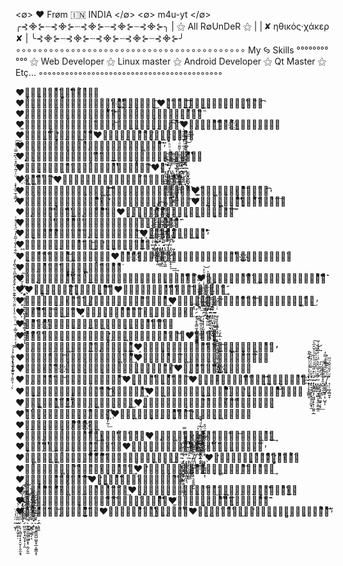<∅> ❤️ Frøm 🇮🇳 INDIA </∅>
     <∅> m4u-yt </∅>   
╭⊰᯽⊱┈⊰᯽⊱┈⊰᯽⊱┈⊰᯽⊱┈⊰᯽⊱╮
|   ⚝ All R∅UnDeR ⚝    |
|   ✘ ηθικός·χάκερ ✘    |
╰⊰᯽⊱┈⊰᯽⊱┈⊰᯽⊱┈⊰᯽⊱┈⊰᯽⊱╯
∘∘∘∘∘∘∘∘∘∘∘∘∘∘∘∘∘∘∘∘∘∘∘∘∘∘∘∘∘∘∘∘∘∘∘∘∘∘∘∘∘∘
       My ꚸ Skills
       °°°°°°°°°°°
⚝ Web Developer
⚝ Linux master
⚝ Android Developer
⚝ Qt Master
⚝ Etç...
∘∘∘∘∘∘∘∘∘∘∘∘∘∘∘∘∘∘∘∘∘∘∘∘∘∘∘∘∘∘∘∘∘∘∘∘∘∘∘∘∘∘







❤̡͎͈͙̤̥͚̞́̿̾ͩ̈́͘͘️̢͍͍͓̱͇̊̌̀̀̀̔͛̓͆̎͐̒ͬ̚̚❤̥̯͉̟̠̤̝͇͇͍̼̲̖̙̳̤̼̘̿͗̓̉̅̎͢️ͭ̃̆ͨͣ̊ͪ͌̃̊҉̨͚͈͎̯̬̯̲͕̮̖̭͉͜͡❤̪͓͙͗̂ͧ̋̌̾ͬ̐͟͠͡️̨̣̞̙̼͖͙̩͉̱̠̝͎̹̳̭͕͙̊̈̅̋͆̿͡͡❤̧̛̻̩̟̻̪̫̤̹͕̞̹̞̦̺͔̾̿̑ͪ̆͑͑̓̄́͐͂ͤ̚͝️̛̫͎̺̝̖̠̤͙̲͓̫̯̝̯̗͔̤͐̈́ͬ̎̏̄̄̿̏͆❤͚̖̹̭̝̹͕̳̥̱̝̲̯͇͇̋̌̈̐̐̔̓̚͝ͅͅ️̴͚̗͚̺̹̦̙̬͉̖̯͙̋̿ͮ̇̉ͥ͝❤̡̧̝̹͍̔̾ͪ̀͢️͋̊̽ͪͦ̾ͮ̐̓ͥ͐ͯ̇͢҉̵͔̝̫̰̣̤̙̙̘❤̟̗̗̥͚̇̈̄̃̐ͧ͞️̢̛̛͕͎͙͔̞̬̞̭̙͖̣̐̈́ͧ̾͋͗ͪͩ̉❤̵̴̼͓̘̣̙͔̠͎̪ͪ͌̃̅ͮͯ̈̿️̸͎̣͉̰̪͖̞͇͙̖͕̞̐̇ͫ̇͒̃ͅ❤̵̵͔̰̹̫̻̪̺͓̩͎̎̽͒️̧̘̤̘̞͎̞̣̖̮̮̲̻͖̼̥̈̎̀̉̈̉͆ͦ͂ͤ͛ͪ̕͠❤̧̧̨̩̳͕̱̯̜̼̩̞̫̟̳̥͇͙̊̒͊̏ͨ̈́̐̐̽͟️̝̤̻͎̗͕͇̺̺̞̘͉̥̜̲̞̰͋͊̉̀ͤ͂ͭ͋͐̆ͮ̀̚̚❤̸̻̮̮͕̯̰͙̖̜͍̏̽̈́ͬ͂️̡̞͔̯̻̤̹̫̾͒̉̉͒ͭ̈ͭ̑̑̿̑ͦ̋̐͞͝❤ͣ̎͒̂͏҉̠̯̖͉͉̪͖̤͔̭̜̗̙̗͘️̡̩̬̻͓̗͇̗̯͉̩̤ͥ͐͆̒
̧̡̛͙̜̫͎͔̤̳̱͉̥̙̽͛̉ͤ̚͟
̸̢̘͖̯͎̭̬͖̯͙̤͎͕̰̖̄̅̎ͣ̽̉̅ͪͧͪ̓̈́ͫͦ̋̓͗͡͠
̢̪͚͚͎̦̫̝̯͉̤͖̱̯̟͉̯ͤ̓̊
̅̎ͪ̍͌͢͏̴̛̬͕̠̳
̴̦͙̥̬̦͈̣̯̣̱̼̼̺͓͎̥͉ͭ͑̾͢
̇̅ͥͤ͋ͯ̌͌ͧ͑̇́͛͗̃̈҉̖͓͉̝̠̝̘̘͔̕͟ͅͅ
̛̪͍͔̝͈̰̹͉͙̙ͨ̄ͮ̅̀ͅ
̌̏̌͌͗ͯ̍ͣ̅ͭ̀̆̿̐͂̀̚̚̚͟҉̶̻͎͕͙̬͈
̵̢̝̰̩͕̭̖̮̗͔͐̔̍ͨ̓̐̏̌̃̒̄ͮ̚͜
̤̭̬̟̲̭̪̟̤̞͖̏ͫ͋̑̌̒͑̌ͮ̂ͨͮ͞͠
̧͓̝̫̠̫̦̘̳͙ͧ͗́̑ͬ̃̑̽̈̀͆̅̿͗̔͐͘͟͠❤͛̇̓ͨ̀҉̰͍͖️̷̪͖͓̄ͤ́͋̊̈̾ͭͣ̒̚͞͝❤̷̡̻̮̠̫̞̠̩̯̯̗̝̟̿̄͐̑̀️̴̻̲̳̺ͩ͗ͩͧ̂ͬ̈ͪ̀̚͢͝❤̡̼͔̖̪̼̠̩̥̯̰̱͚̩̗̺͖̟͎̇̏̂͛̇͟͠͡️̸̴̝̼͎̥̙̦̘̩̝̠̜̟͇̤͙̀̎̎ͭ̄ͦ͛❤̛̌ͯ̏̀͟͏͈̝̙̪͖͉̝̺͈̞̕️̝͓̞ͣ̂ͬ̃͊͒ͫ̐̋́̅ͯ̅̕͡͡❤̸̻̭̙̳̭̱͉͓͎̤̖̖̝̝̜̭ͫͥ̓̈ͩ̓͆̃̚ͅ️̛̱̩̪̱͔̟͇̭̯̪͕̙̞̉̿̅̾̒͡❤̸̵̨̫͎͉͉̹͎̲͖͕͍̳̜͉̟̈́̊ͫ̏ͤ̇̕️͎̠͎͈̗̖͒ͪ̓͐̈́̌̾ͯ̒̑͒́̚͠ͅ❤̵̨̹̝̜̘͓ͫ̌͗̒̑̄̉̇̌̂̈́̃̏̒͗͛ͯ̿͟️̡̨̟̻̻ͩ̽̂̉ͫͦ̉͛ͧ̒̚❤̲̣̬̦̰̙͇͈͔̰̣͇̰̣͇ͮ̔͆͐̇̓ͣ̿͐ͩͯ̈̀̋̾͢ͅͅ️͚͔̭̺͖̝̺̝͚͓̼̻͛͋̔́̌͞͠❤̷̰̳̻͇̫̾̈́̊ͥ̔̾̾ͦ͑̽ͩ́͌̎ͥ͗̎̚️̩̩̮̺̩̼̘̮̻̗͍̝̫̩͍͐̍̄ͩ̍ͪ̈̄͊̉͊͛͘❤̧̡̡͎͍͙̲̝ͦ̍̓͒ͥ͌̾ͤ͆̎̐́̑̅͌̆️̶̨̜̘͉̯̼̜̳̲̾̾ͣ͢͡❤̷̣͕̫̦͖̘̊ͨ̍̂̐ͥ̂̓́ͩ̓̈́̑ͮ͞️̦̯͖̻̪̬͖̮͚͓̹͓̊ͣ̃̀͋̈̊̕❤͖̜̱̠̥̤̜͕̬̠̠̹̙̦ͪ͒̆̏̀̿̚͢͜͢͝ͅ️̶̛̭͓̳͚͕̦̟̺͍̳͇̦̈́̅̾ͮ͑ͥ͐ͪ̇͛͌̃͟ͅ
̵̬̖̝̘̥̙ͪͣ̅̓̎͋̈́ͬ
ͣ̇̐͒̾̍ͯ͛̆͐ͪ̋̓̐҉̸̛͚̥̘̪͔
̧̢̺͚̞̞̣͎͈͛͛̓ͬͬ̓̄̊ͪͨ̑̽ͨ͛͊̂̆͘͡ͅ
̐͑̃͂ͭ̈͐̉͑҉̢҉̖͓̠͎̮̞̯̦̱̲͟
͙͚͇͎̰̪̝͙̤͗̏̎̿̀̄ͤ̉̿̇̏̿͛̚̚͞
̷̢̼͚̠͔̹̺̥̯͍̓́̓ͪ͞͞
̈̾̒͌̀ͭ̋͆͌̽́́̚̚͏͔̯̙̙̥̮
̸̶̡̟̙̲̿̓ͪ̍ͩ̿͌ͤ̐̀
̡͈̬͖̗͔͕̥̟͔̈͛̈́̚͢͢ͅ
̛͖̦̖̪̜̗̩̳ͦ̿̍ͭ́̽̐̈́̅ͪ̆ͬ̊̅ͪ̀̚͠
̡̨̪̖̫̹̯̪̯̜̝̹̤̦͋̂̀̓̐͑̅̑̓͑̈́̓ͦ̽ͭ͟❤̵͕͚̯̤ͩ̆̑ͦ̊̃̎̐̎̐͜͝️ͦ͐ͮ͏̝͚͙̹̰̝̹͇͙̼ͅ❤̍ͬ̾͛ͨ́ͧ̐̃̓̌ͬ̇̓ͩ̄҉̢͈̣̫̩̞͕̮̺̰̻͈̟̯̖̭̪̝̻️̅̅̈́ͭͭͭ̄͌̈́̀̾̽҉͟҉̞̦̳̳͉̖̻̩̝͘ͅ❤̴̩̬̞̟ͣ̈́ͮ̾̐̉͂̌͘️̙̖̣͎͓͈͎̭͎̜̯͖͚͕̦̪̝̈́̏̒ͥ́̿̽͋͒͋̄ͪ̔ͥͦͤ͘❤̵̡̨̘͙̤̫̮̘̣̙͐͑ͣͭͬ̏ͮ̓̔̈̃͐̑̔̽͟️̵̹̟̖̭̭̹̻̼̦̻̪̭̞͈̝̯̭ͭ̓́̃̌̓̆ͦ̂̄̿ͨͪ̿͐ͧ͞❤̶̳͈̞̜̠͉̍̐ͧ̓̊͑̋͒ͪͧ̀̇͛̽͢️̧̱͚̝̠̱̼͎̥̘̜̤̥̍͂ͯ̃ͧ͗̊͋́̒̆͑ͨͣͨͨ͊̀❤ͫ̓̏҉̀҉̤͍͔̻͉̠͓͍̙̖͖́ͅ️̨̛̥̤͙̳̹̳͓̭͓̙̝̮̾̆̓̀́͠ͅͅ❤̴̵͇͚͈͔̬͈̝̮͔̠͙̞̑̄͒͞️̸͓͔̹͙͈͔̣̲̥̖̝͕͈͉͚̏̽͛ͨ̏ͭͫ͗ͬ͠ͅ❤̵̫̫̥̩̺̙͎̮ͤ͗͗̆̑ͪ̊̓ͦ̏̔̽̚͘͠️̶̤̺̯͕̖́̇̒̄ͨ́͜͢❤͈̘̥̳̖̪̩͕̣̑̓̒̈̋͌̇̌̑̀̆̀̚͜ͅ️̸͈̲̪̖̙̬̘̱̦̪̟̅̂͌͆̋̒̒̈̔̓ͮͤͥͪ͒͢❤̷̭̖̟͈̥͔̠͔̹̤̲̹̝̳ͬ̈́̂̍̆͋̈̈͒͑̾̈́́͑̒͊̕͡️̴̶͓̰̗̜̠̱̗͙͙͙͖̆͑̔ͬ̚̕͜❤̷̦̣̠̓̽ͭͥ͂̑ͣ͒̊ͯ̆ͪ̀͊̆̽̚͠️͎̞̭͖̦̬̝̄́̍͊̊͊́̄̇̕❤̸͈̖̝̣̳̩͉̱̙͇̯ͮͨ̌̾͆̏͆͂ͣ͂̔͌̾̕͞ͅ️̶̬͔̩̙̻̩̟̓̽̾͢
̷̛͔͕̣̥̘͇̼̝̹͇̜̭͈̳͇̏̽ͫ̕
͈̯̻ͤ̈̉ͭ̓ͤ̽̎̋̉̈́̿́̚̚̚
̮̜̯͍͚̞̤̯̝̩͇̜̥ͥ͗̇̄͐̈́͌̃͌́͘͟
̷̘̣̹̟̝̦̗͈̜̜ͮ̋͐͆ͥ̈́͑ͫ͋̓ͥͣ̃̑ͧ̒͝
̛ͨ̈́ͬͤ͠͏͓̘̺͔̫̦͈̲̣̝
̄́͂ͪ̃̏̃̋ͬͧ̋ͤ̑ͮ͗̑ͬ͐҉̱̻̟̰̤͖̀̕
̷̐̂̇͑͑͑́ͦͤ͒̓̐ͤ̀҉̴̙̙͚̼̞̖̮̘͚̥̹̞̘
̄̈́̚͞͏̥͍̤͔̙̼͕͉͍͓̺́
̵̴̨̩̩̬̙͚̠̫͚̞̠̦͉̳̹̮͇̜̏̊ͨͤ̅ͮ͋͆̀ͣ̀̚
̲̘͈̦̹̩͇̝͑ͭͤ͂͠
̴̜̳͕͔͉̦̠͔̖͚ͪͪͣ̔̓̋̆̈́͋͊͊ͪ͐̈́̉ͭ͡❤̐̐͆̆͋ͯͯ͊ͯ̉̔̾͆͋ͩͭͮ̉͢҉̝̲̮̞̲͈̬̥̝̼́͟ͅ️̶͖̹͔̰̻̗͓̜͚̱̤̦̪̃ͥͥͯ̇ͨ́̊ͣ̔̊̑ͦ͗ͫ̋̚❤̓̋ͨ̂ͯ̓̒͗ͣ͋̾̈̊͏̢̝̖̤͉̯̼̞̮̳ͅͅͅ️̛̛͇̣͍͉̠̱̼͖̯̱̭̗̜̰̗̂ͨ̓ͧ̋̒͆͘͝ͅ❤ͫ̊ͨ̾̔͗̎̓̿̈́̓҉͎͍͍͍̘͇️̶͖͎̮͚͎͕̻̫̘̝̺̠͔̤̥̱̔́̍̓ͧͥ❤̶̧̗̥̭̟̣̲̻̘͖̬̤̲̾̔̄ͫ̀͟️̵̨̧̘̻̲̙͓̞͚̺͚ͬͮ̃͐͒͒͟❤͙̭͇̜̲̯͈͙͎̫̜̖̥̱̪̟͗̓͑̏͌̄̈̈́͋̓̂̒̆̿͑̒͟͡ͅ️̧̧̫͉͖͕̬͇͎̙̯͈͕͕̺̭͖̙̞ͧͦ̈́̎̕̕❤̞̼̞̽̃̾ͩ̿̚͡️̶̦͔̳̮̟͔̪̼̭̫̠̯̦͖̉̍̾͗ͫ͋ͨ͐͋͢❤̴̰͕̥̹̪ͣ͒ͩ̔̔͞️̭͖̬̝̼̩̞͈̙͎̮̪̺̱̩͂͌̏̑̚͞ͅͅ❤̷͂͊̎̍̔̓̾̎̆̆ͮ̈́̅ͧ̀̚҉̜̜͉̼̭͓ͅ️̹̙͓̜̜̪̙̘̱͚̪̪͙̰̭̽̓͌͂̓̅͡❤̶̧͙̣̝̦̟̦̄̂̀ͯ͂͆̎́̑̉̚️͑̂͂͌ͣ̓̑́͟҉҉̤͈̮̠̞̠❤̡̧̮̼̲͊̏͛̒ͨ̂ͤ̉̅̿͝️̴̟̥̤͙̥͈͇̤̯̜̮̍ͩͬ͂̈̕͠❤̢͕͎̪̤̙̊͌͆ͭ̚️̞͚̟͙ͥ̄͛ͯ̏ͥ͐͗ͩͬͬ̍̐͋̒̕͠❤̶̦̘͉̮̼̹̦̠̟̒̌̊̓̈̐ͦ͋̊̐͒̽̿͊̌̉́͡️͍͔̬̩͎͍̫͎̬̤̹̦̙̟̆̈́̈̊͒̎́
̒ͤ̔͐ͩ̇ͭ͗̒̂̊̚҉̷̥̦̗̙̙̳̻̥
̶ͮ̌ͪ̿ͣ̈́͂̋̏͐҉̞̠͉͖̮͔̩̟̥̠͈̬̘̯
͎̝̲̭͚͉̗͖͖̖̙͓̜͚͈̣̲ͫͬ̽̎͋ͩͣ̔̃ͦͦ̆̑̋̀͠
̷͙͖̲̖̠̎ͦͥͫ̽̑ͦ̑͐͑̋ͦͮ̕͢͝
̵̛͙̫͚̼̪͙͖̲͎͓̼̩͚̫̲̯̅̽ͯ̌̇̔̔̈́ͥ̉̈̈́̓ͮ
̧̰̙͉̟̻̬̯̤͚̟̣̖̖̈́̈̓̑̅̒͟͠
ͦͮ̔̉ͯ͡͏̜͇͔̫̹̥͓̯̝̺͉͉̠͈͎̀
̛͎̹̟̦̮̱̟̩̜̺̥̩ͯͨ̆͑̐̔̏̒̿̓
̸̡̺̮͚͎̐ͤͯͪ͊̐ͣ̈́
̛̘̦̦͖̗̻͍̟͛ͧ̓̑ͧ̌̑ͧ̋
̀ͥ̉̋̐͗̆̊̓̊ͣ̽̔̈ͨ̽͐͏̳̖̦̙͉̼̟̼͍́͠ͅ❤̵̵͉̦̬͈̹̘̗̭̱̞̼̖̼̙̜̦͗͛̿ͥͨ͊̑͊̓͑͛̓͒͜͡️̛̹̱̫̮̭̣̘͗ͣͣ̓ͥ̓͛͢͡❤̶̝͖̖̗͈̼̝̪̭̝̣͚͕̝͈̰̼͇̄̌̿́͐͌ͫͯͧͫͧͫ̀̚̚️̴̛̦̙͈͕̟̠̖̱̰̣̇̀ͦͪ̃͛͋ͩ͝ͅͅͅͅ❤̷̛̞̫͇̩͚͖͈͕̫̜̥̦͈͖ͤ͛̉̽͐̔̆͂͘️̧̆̓ͦ̉͌ͧ͂̄͊̆̄͗ͧ͛͟͏̙̥̱̣̭̠͖̦͓̮̘̟͕̝̮̣̪͍͜❤̷̨̱͉̥̗̘̮̠̞̤͔̩̘̬̗͆̅ͧ̿̎̕ͅ️͐̈́̏̽͌͗ͥ̐ͩ͏̱͔̱̯̺͎̪̲͕❤̛̀̂̃̽̉ͦ͏͓̟̼͎͙̞̭̱̞̜̺̝͉̜̀️̧́̽ͬ͒̎̔̽̆ͭ҉̣̬̙̰̦͟͡❤̡̗̩͖̲̻̦̯͚͕͉̗̬̼̮̦̝͚͕͌̃̌ͨ͂ͭ̓ͨ͌̚️ͦ̍͑ͪ̏̈́́̂ͥ̈͠͏̴̛͍̖̼̯̜͕̫͖̹̺̰̝̩❤̞̦̬̘̘̟͉͇̼̜̯͕̤̰ͩͫͫ͘️̸̑͑ͪ͑̈̓̀̅̓ͪͩͪ͂̄̈́҉̷̵͔̝͖❤̷̢̮̺̬̝̱̭̪̺̺̟͙̭̃͛ͪ̈̏̓̋̃ͩ͐ͮ̔̓̓ͯ͢️͔̯͚͍̟̗̉͗̀͗̍͐̍͗̔̾ͧ̿̀❤̷̢̧̬̱̼̜͖̫̻̝̯̭ͪ͒ͯͤ̍̄ͥ͛̿̿̾̃̊̚̚͝️̼̺̙̼͖̑́͒̃̚͟͢❤̼͎͈͈͕͙̪̩̣͗ͮ́̾̀̉͛͋ͭ̚͢️̢͚̲͇̬̮̩͎̮̳̰͇̣̣͍̬͌̈́̄ͯ̎̋̓̀̋̇̈́̋̚❤̹͔̤̹͓̤͓̣̙̟̥̬̗̪̐͋̊̈̌͊ͭͭ̅ͬ̌̔̌͜͡️ͬͤ̐͂ͨͦ̓͋̽̉̈́ͭ̿̄͐̄̈́̾͏͍̹͉̙͚̙̞̱̻̠̕͞❤̵̺͖͇̝̞̳͖̫͖͎̮̟̰̫̬̹́̌̎͐͋͐ͪ͊̏ͧ̒́͛͑ͩ͐̃ͩ️̃̅̓͛̆ͫ͐̃͋̌̅̑̈͏̹̜̖̫͇͉̘̠̲̦̦͖̗̗͎͇̥̕͜͢ͅ
̵̤̦̫͓̘̯̹̻̤̣͖̟͌ͯ̏͂̀͠͠
̡͍̙̯͙͓̮͚̙̺͍̯̯̘̙̠̳̹̩͋ͣͩͥͫͮ̓̋͊̿̕
̆ͪ͛̏ͣ̈̔̍̄͜҉̗̭̪̭̗̝̫̣̱̲̰̝͉
̵̝͎͎̦̗͈̮̜̻̼ͭ̎͑͡͠
͔͕̟͈̱̦̯̞͈̖̿̉̊͊̃ͥͨ͋̀
̴̸̗̩̗̼̟̟̟̖̙̖̮̱̱͚̣̮ͩ̽̐̃̾̈́ͯ̒
̸̨̧͈̫̆ͩ͆ͧͯ͋͟ͅ
͛ͮ̿̀͌̂̈̄̌̽ͥ͐͜͏̙͇̤̲̲̮̦̲͙̬̮͈̝̭͕͠
̴̨̛̟̞̣̜̂̊̂̽ͭͮ̇ͬ̃ͬͩͦ̍ͩ͛͆̆̚
͖͉̼̦̠̖͈̈̎͛ͨͧ͑̍̓̌ͯ͜
͗̒͋̉ͯ̍̂̃̆̽͒̈́̊҉̛̖̞̖̰͇̪͖͔̹❤̶̛̼̰̫̜̻̥͍͈̭͒̽̂̄͋̒ͧ͒ͬ̄͗️̷̶̛͍͓͇̤͑̉ͦ͋̓̃̀ͯ̒͛̐͐ͤ͘ͅ❤̴̳̮̻̫̻̜͖̼͙̖͎ͫ́̌̎ͨ̽̍͌̋́̕️̭̳͓͎̖̣̮ͨ̏͛̅̊̚͘͢❤̢̛̠̯̯͍̳͕̞̖͍̫̻͚͍͎̹ͨ͂ͮͫͨ̄̅ͬ͊͋͟͟️̡̠͎͙̖̬͇͇͖̠̞̝̣̥ͫ̉ͯͮͯ̂̅̒͂̋̇͛͋̒̒͢❤̸̧̛̛̘͙̩̥͕͉̞̜̼̂͊͊ͣ̽ͬ̿̂͂ͩ️̷͕̲̜ͩ͛ͥ̆̐̂ͬ͊̉ͤ́͡❤̢̛͕̮͉͉͖͍̹̙̆̃́̆̌ͨ͂̇ͧ̈̍̎̚͘̕️̲̥̻̥̥̟̱ͥͫ̊̚͘❤̷̰̺̳ͤ̅̏ͧͫͪ̎̽̄ͤ͌͐͋ͥ̓͑̿️̵͖̻̘̣̰͈̮̻ͮͯ̍̅̂ͤ̿͆̌̒͐̔̌͑͘͘͢❤̶̨͎̞̟̘̥͙̯̦̻̲̭͎̹̰͚̥͙̊ͯ̍͂̋̂ͤ͢️̲̬̝͖̪̣̼̣̝̝̬̪̪͓͕͇͒̐̇̏͋̊̾̿̿̓͂͛̊ͪ̚͟ͅ❤͔̹̹̲̬̙̙̞̠̟̠̳͕͈̤̫́̔̔̇̅͒͋ͩ̍̊ͨ͞️̵̴̺̰͓̉̅̋̋̓̅̀̊ͦ̉ͮ͗ͩͣͫ̂̋̉❤̸͚̗̳̺̺̝͔͕̩͂̅̅ͥͭͫ̈́ͪ̆͛̔ͤ̈ͤ̓̂̅͞️͚̘̥̝̲̍͛͆͒̆̐͂͋̏̌͂̏́❤̧̑͗̓ͣ̏̾̎ͩͬ͋͂̃̅̆̂̂̎̚͝͏̨̠̥̦̼̤̩️ͧ́͒͑̏ͫͬ͌͌̃͟͏̦͍͔̮̲́❤̻̫̝̠̩̥́ͣ͑͌̍̾ͭͮ̂̓͛̀͢️̴̴̧͚̰̘͔̋͋ͭͭ̅ͨ͘❤̶̶̧͍̹͍̙̈́̋̇̋͊̊ͬ̒̚͜️̡̢̛̫̱̪͍̯͉̱̮͇͍͍̣̤̞̻͚̥̭̑ͥ͐͌ͫ̽ͪ̀̏̓͗͂ͦͮ͡
̵̫̬̜̈ͦ̔ͭ̈
̵̷̳̦͓̮̩̟̣̑̐ͬ̄̔̇ͨ̀ͬ͊̕͠
̷̜̘͔̻̤̟͎̟̠̬̩̖̮̫̝͉ͦͧ̀̍
͒̓̂͂̏̈͗̓͆ͭ̓̋͛̀͂͏̳͕͕̮̬̥̠̭̝̘͙́
̷̻̮̮̮̖̟̺͎̞̣͎̫̿̐̌ͯ̎̈́̑̄ͤ́͗͂̏ͬ̀̚͟͠ͅ
̢͚͕̮͚̩̣̳̝̥̣̰̦͈̼̐̓̅ͬ̔̒̌ͭ̇̾͌
̪͖̦͉͎̹͙̊̆̋ͣͪͩ̎͒̍ͣ̃͡
̅͂ͮ̐̄̿̊̏ͣͧ̏̉̍̏͜҉͔͍̜̱͍̗͔
̡͔̣̫̣ͩ̊̔̓ͤͦ͆̍̆̅͊̀͒̚ͅ
ͤͩͣ̉ͨ̅ͤ̈́ͮ̑ͦ҉͓̯͙̳͚̺̣̺͍̟̲̝̫̳͙ͅ
̷̷͖̰̲̀̈ͬ͗ͬ̀͜
